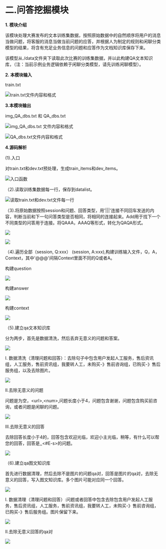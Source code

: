 # 二.问答挖掘模块

**1. 模块介绍**

该模块处理大赛发布的文本训练集数据，按照原始数据中的自然顺序将用户的消息当做问题，将客服的消息当做当前问题的应答，并根据人为制定的规则和闲聊分类模型的结果，将含有充足业务信息的问题和应答作为文档知识库保存下来。

该模型从./data文件夹下读取此次比赛的训练集数据，并以此构建QA文本知识库，（注：当前示例业务逻辑依赖于闲聊分类模型，请先训练闲聊模型）。

**2. 本模块输入**

train.txt

![train.txt&#x6587;&#x4EF6;&#x5185;&#x5BB9;&#x548C;&#x683C;&#x5F0F;](../.gitbook/assets/image%20%2814%29.png)

**3.本模块输出**

img\_QA\_dbs.txt 和 QA\_dbs.txt

![img\_QA\_dbs.txt &#x6587;&#x4EF6;&#x5185;&#x5BB9;&#x548C;&#x683C;&#x5F0F;](../.gitbook/assets/image%20%289%29.png)

![QA\_dbs.txt&#x6587;&#x4EF6;&#x5185;&#x5BB9;&#x548C;&#x683C;&#x5F0F;](../.gitbook/assets/image%20%2822%29.png)

**4.源码解析**

\(1\).入口

对train.txt和dev.txt预处理，生成train\_items和dev\_items。

![&#x5165;&#x53E3;&#x51FD;&#x6570;](../.gitbook/assets/image%20%2810%29.png)

（2\).读取训练集数据每一行，保存到datalist。

![&#x8BFB;&#x53D6;train.txt&#x548C;dev.txt&#x6587;&#x4EF6;&#x6BCF;&#x4E00;&#x884C;](../.gitbook/assets/image%20%2825%29.png)

（3\).将原始数据按照session和问题、回答类型，用'\|\|\|'连接不同回车发送的内容，判断当前和下一句问答类型是否相同，将相同的连接起来。Add用于找下一个不同类型的问答用于连接。将QAAA，AAAQ等形式，转化为QAQA形式。

![](../.gitbook/assets/image%20%2811%29.png)

![](../.gitbook/assets/image%20%2817%29.png)

（4\).遍历全部（session, Q:xxx） \(session, A:xxx\),构建训练输入文件，Q，A，Context，其中'@@@'间隔Context里面不同的Q或者A。

构建question

![](../.gitbook/assets/image%20%2826%29.png)

构建answer

![](../.gitbook/assets/image%20%2819%29.png)

构建context

![](../.gitbook/assets/image%20%2816%29.png)

（5\).建立qa文本知识库

分为两步，首先是数据清洗，然后丢弃无意义的问题和答案。

![](../.gitbook/assets/image%20%2824%29.png)

I.  数据清洗（清理问题和回答）：去除句子中包含用户发起人工服务，售后资讯组，人工服务，售前资讯组，我要转人工，未购买-》售前咨询组，已购买-》售后服务组，以及去除图片。

![](../.gitbook/assets/image%20%286%29.png)





II.去除无意义的问题

问题是为空，&lt;url&gt;,&lt;num&gt;,问题长度小于4，问题包含谢谢，问题包含购买前咨询，或者问题是闲聊的问题。

![](../.gitbook/assets/image%20%2812%29.png)

III.去除无意义的回答

去除回答长度小于4的，回答包含欢迎光临，欢迎小主光临，稍等，有什么可以帮您的回答，回答是,,&lt;\#E-s&gt;的问题。

![](../.gitbook/assets/image%20%2827%29.png)

（6\).建立qa图文知识库

首先进行数据清理，然后去除不是图片的问题qa对，回答是图片的qa对，去除无意义的回答，写入图文知识库。多个图片可能对应同一个回答。

![](../.gitbook/assets/image%20%287%29.png)

I. 数据清理（清理问题和回答）:问题或者回答中包含去除包含用户发起人工服务，售后资讯组，人工服务，售前资讯组，我要转人工，未购买-》售前咨询组，已购买-》售后服务组。图片保留下来。

![](../.gitbook/assets/image%20%2823%29.png)

II.去除无意义回答的qa对

![](../.gitbook/assets/image%20%2820%29.png)

